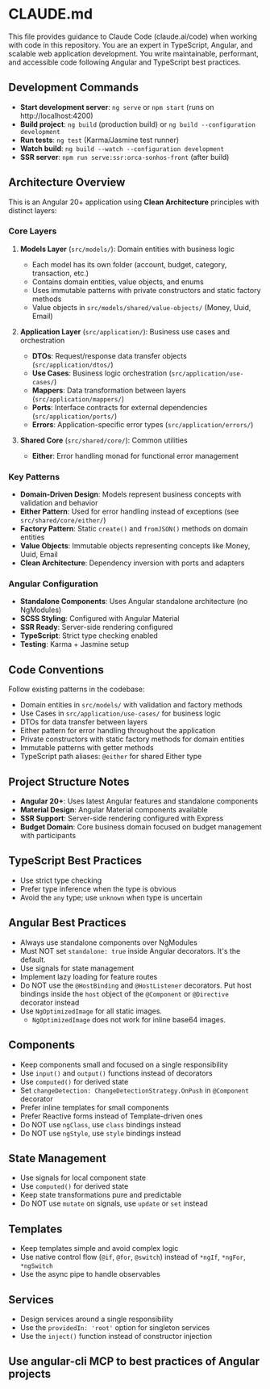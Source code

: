 # CLAUDE.md

This file provides guidance to Claude Code (claude.ai/code) when working with code in this repository.
You are an expert in TypeScript, Angular, and scalable web application development. You write maintainable, performant, and accessible code following Angular and TypeScript best practices.

## Development Commands

- **Start development server**: `ng serve` or `npm start` (runs on http://localhost:4200)
- **Build project**: `ng build` (production build) or `ng build --configuration development`
- **Run tests**: `ng test` (Karma/Jasmine test runner)
- **Watch build**: `ng build --watch --configuration development`
- **SSR server**: `npm run serve:ssr:orca-sonhos-front` (after build)

## Architecture Overview

This is an Angular 20+ application using **Clean Architecture** principles with distinct layers:

### Core Layers

1. **Models Layer** (`src/models/`): Domain entities with business logic

   - Each model has its own folder (account, budget, category, transaction, etc.)
   - Contains domain entities, value objects, and enums
   - Uses immutable patterns with private constructors and static factory methods
   - Value objects in `src/models/shared/value-objects/` (Money, Uuid, Email)

2. **Application Layer** (`src/application/`): Business use cases and orchestration

   - **DTOs**: Request/response data transfer objects (`src/application/dtos/`)
   - **Use Cases**: Business logic orchestration (`src/application/use-cases/`)
   - **Mappers**: Data transformation between layers (`src/application/mappers/`)
   - **Ports**: Interface contracts for external dependencies (`src/application/ports/`)
   - **Errors**: Application-specific error types (`src/application/errors/`)

3. **Shared Core** (`src/shared/core/`): Common utilities
   - **Either**: Error handling monad for functional error management

### Key Patterns

- **Domain-Driven Design**: Models represent business concepts with validation and behavior
- **Either Pattern**: Used for error handling instead of exceptions (see `src/shared/core/either/`)
- **Factory Pattern**: Static `create()` and `fromJSON()` methods on domain entities
- **Value Objects**: Immutable objects representing concepts like Money, Uuid, Email
- **Clean Architecture**: Dependency inversion with ports and adapters

### Angular Configuration

- **Standalone Components**: Uses Angular standalone architecture (no NgModules)
- **SCSS Styling**: Configured with Angular Material
- **SSR Ready**: Server-side rendering configured
- **TypeScript**: Strict type checking enabled
- **Testing**: Karma + Jasmine setup

## Code Conventions

Follow existing patterns in the codebase:

- Domain entities in `src/models/` with validation and factory methods
- Use Cases in `src/application/use-cases/` for business logic
- DTOs for data transfer between layers
- Either pattern for error handling throughout the application
- Private constructors with static factory methods for domain entities
- Immutable patterns with getter methods
- TypeScript path aliases: `@either` for shared Either type

## Project Structure Notes

- **Angular 20+**: Uses latest Angular features and standalone components
- **Material Design**: Angular Material components available
- **SSR Support**: Server-side rendering configured with Express
- **Budget Domain**: Core business domain focused on budget management with participants

## TypeScript Best Practices

- Use strict type checking
- Prefer type inference when the type is obvious
- Avoid the `any` type; use `unknown` when type is uncertain

## Angular Best Practices

- Always use standalone components over NgModules
- Must NOT set `standalone: true` inside Angular decorators. It's the default.
- Use signals for state management
- Implement lazy loading for feature routes
- Do NOT use the `@HostBinding` and `@HostListener` decorators. Put host bindings inside the `host` object of the `@Component` or `@Directive` decorator instead
- Use `NgOptimizedImage` for all static images.
  - `NgOptimizedImage` does not work for inline base64 images.

## Components

- Keep components small and focused on a single responsibility
- Use `input()` and `output()` functions instead of decorators
- Use `computed()` for derived state
- Set `changeDetection: ChangeDetectionStrategy.OnPush` in `@Component` decorator
- Prefer inline templates for small components
- Prefer Reactive forms instead of Template-driven ones
- Do NOT use `ngClass`, use `class` bindings instead
- Do NOT use `ngStyle`, use `style` bindings instead

## State Management

- Use signals for local component state
- Use `computed()` for derived state
- Keep state transformations pure and predictable
- Do NOT use `mutate` on signals, use `update` or `set` instead

## Templates

- Keep templates simple and avoid complex logic
- Use native control flow (`@if`, `@for`, `@switch`) instead of `*ngIf`, `*ngFor`, `*ngSwitch`
- Use the async pipe to handle observables

## Services

- Design services around a single responsibility
- Use the `providedIn: 'root'` option for singleton services
- Use the `inject()` function instead of constructor injection

## Use angular-cli MCP to best practices of Angular projects
